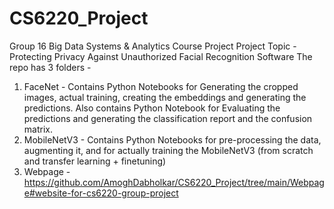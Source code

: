 # CS6220_Project
Group 16 Big Data Systems &amp; Analytics Course Project
Project Topic - Protecting Privacy Against Unauthorized Facial Recognition Software
The repo has 3 folders -
1) FaceNet - Contains Python Notebooks for Generating the cropped images, actual training, creating the embeddings and generating the predictions. Also contains Python Notebook for Evaluating the predictions and generating the classification report and the confusion matrix.
2) MobileNetV3 - Contains Python Notebooks for pre-processing the data, augmenting it, and for actually training the MobileNetV3 (from scratch and transfer learning + finetuning)
3) Webpage - https://github.com/AmoghDabholkar/CS6220_Project/tree/main/Webpage#website-for-cs6220-group-project
